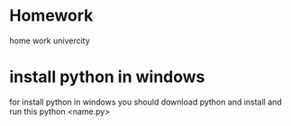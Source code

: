 # Homework
home work univercity

# install python in windows 
for install python in windows you should download python and install 
and run this 
python <name.py>
